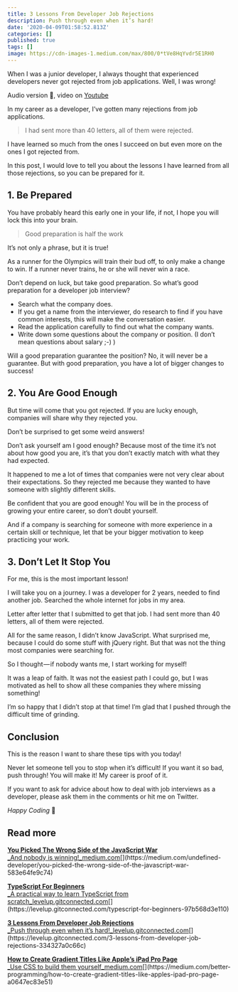 ```yaml
---
title: 3 Lessons From Developer Job Rejections
description: Push through even when it’s hard!
date: '2020-04-09T01:58:52.813Z'
categories: []
published: true
tags: []
image: https://cdn-images-1.medium.com/max/800/0*tVe8HqYvdr5E1RH0
---
```


When I was a junior developer, I always thought that experienced developers never got rejected from job applications. Well, I was wrong!

Audio version 🤗, video on [Youtube](https://www.youtube.com/watch?v=Xm5jxcoPWcw)

<Youtube url="https://youtu.be/Xm5jxcoPWcw" />


In my career as a developer, I’ve gotten many rejections from job applications.

> I had sent more than 40 letters, all of them were rejected.

I have learned so much from the ones I succeed on but even more on the ones I got rejected from.

In this post, I would love to tell you about the lessons I have learned from all those rejections, so you can be prepared for it.

## 1\. Be Prepared

You have probably heard this early one in your life, if not, I hope you will lock this into your brain.

> Good preparation is half the work

It’s not only a phrase, but it is true!

As a runner for the Olympics will train their bud off, to only make a change to win. If a runner never trains, he or she will never win a race.

Don’t depend on luck, but take good preparation. So what’s good preparation for a developer job interview?

*   Search what the company does.
*   If you get a name from the interviewer, do research to find if you have common interests, this will make the conversation easier.
*   Read the application carefully to find out what the company wants.
*   Write down some questions about the company or position. (I don’t mean questions about salary ;-) )

Will a good preparation guarantee the position? No, it will never be a guarantee. But with good preparation, you have a lot of bigger changes to success!

## 2\. You Are Good Enough

But time will come that you got rejected. If you are lucky enough, companies will share why they rejected you.

Don’t be surprised to get some weird answers!

Don’t ask yourself am I good enough? Because most of the time it’s not about how good you are, it’s that you don’t exactly match with what they had expected.

It happened to me a lot of times that companies were not very clear about their expectations. So they rejected me because they wanted to have someone with slightly different skills.

Be confident that you are good enough! You will be in the process of growing your entire career, so don’t doubt yourself.

And if a company is searching for someone with more experience in a certain skill or technique, let that be your bigger motivation to keep practicing your work.

## 3\. Don’t Let It Stop You

For me, this is the most important lesson!

I will take you on a journey. I was a developer for 2 years, needed to find another job. Searched the whole internet for jobs in my area.

Letter after letter that I submitted to get that job. I had sent more than 40 letters, all of them were rejected.

All for the same reason, I didn’t know JavaScript. What surprised me, because I could do some stuff with jQuery right. But that was not the thing most companies were searching for.

So I thought — if nobody wants me, I start working for myself!

It was a leap of faith. It was not the easiest path I could go, but I was motivated as hell to show all these companies they where missing something!

I’m so happy that I didn’t stop at that time! I’m glad that I pushed through the difficult time of grinding.

## Conclusion

This is the reason I want to share these tips with you today!

Never let someone tell you to stop when it’s difficult! If you want it so bad, push through! You will make it! My career is proof of it.

If you want to ask for advice about how to deal with job interviews as a developer, please ask them in the comments or hit me on Twitter.

_Happy Coding_ 🚀

## Read more

[**You Picked The Wrong Side of the JavaScript War**  
_And nobody is winning!_medium.com](https://medium.com/undefined-developer/you-picked-the-wrong-side-of-the-javascript-war-583e64fe9c74 "https://medium.com/undefined-developer/you-picked-the-wrong-side-of-the-javascript-war-583e64fe9c74")[](https://medium.com/undefined-developer/you-picked-the-wrong-side-of-the-javascript-war-583e64fe9c74)

[**TypeScript For Beginners**  
_A practical way to learn TypeScript from scratch_levelup.gitconnected.com](https://levelup.gitconnected.com/typescript-for-beginners-97b568d3e110 "https://levelup.gitconnected.com/typescript-for-beginners-97b568d3e110")[](https://levelup.gitconnected.com/typescript-for-beginners-97b568d3e110)

[**3 Lessons From Developer Job Rejections**  
_Push through even when it’s hard!_levelup.gitconnected.com](https://levelup.gitconnected.com/3-lessons-from-developer-job-rejections-334327a0c66c "https://levelup.gitconnected.com/3-lessons-from-developer-job-rejections-334327a0c66c")[](https://levelup.gitconnected.com/3-lessons-from-developer-job-rejections-334327a0c66c)

[**How to Create Gradient Titles Like Apple’s iPad Pro Page**  
_Use CSS to build them yourself_medium.com](https://medium.com/better-programming/how-to-create-gradient-titles-like-apples-ipad-pro-page-a0647ec83e51 "https://medium.com/better-programming/how-to-create-gradient-titles-like-apples-ipad-pro-page-a0647ec83e51")[](https://medium.com/better-programming/how-to-create-gradient-titles-like-apples-ipad-pro-page-a0647ec83e51)